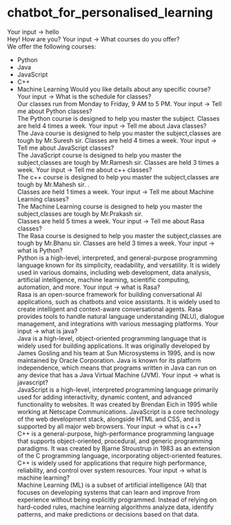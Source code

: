 # chatbot_for_personalised_learning
Your input ->  hello                                                                                                                                                       
Hey! How are you?
Your input ->  What courses do you offer?                                                                                                                                  
We offer the following courses:
- Python
- Java
- JavaScript
- C++
- Machine Learning
Would you like details about any specific course?
Your input ->  What is the schedule for classes?                                                                                                                           
Our classes run from Monday to Friday, 9 AM to 5 PM.
Your input ->  Tell me about Python classes?                                                                                                                               
The Python course is designed to help you master the subject. 
Classes are held 4 times a week.
Your input ->  Tell me about Java classes?                                                                                                                                 
The Java course is designed to help you master the subject,classes are tough by Mr.Suresh sir.
Classes are held 4 times a week.
Your input ->  Tell me about JavaScript classes?                                                                                                                           
The JavaScript course is designed to help you master the subject,classes are tough by Mr.Ramesh sir. 
Classes are held 3 times a week.
Your input ->  Tell me about c++ classes?                                                                                                                                  
The c++ course is designed to help you master the subject,classes are tough by Mr.Mahesh sir. .  
Classes are held 1 times a week.
Your input ->  Tell me about Machine Learning classes?                                                                                                                     
The Machine Learning course is designed to help you master the subject,classes are tough by Mr.Prakash sir.  
Classes are held 5 times a week.
Your input ->  Tell me about Rasa classes?                                                                                                                                 
The Rasa course is designed to help you master the subject,classes are tough by Mr.Bhanu sir. Classes are held 3 times a week.
Your input ->  what is Python?                                                                                                                                             
Python is a high-level, interpreted, and general-purpose programming language known for its simplicity, readability, and versatility. It is widely used in various domains, including web development, data analysis, artificial intelligence, machine learning, scientific computing, automation, and more.
Your input ->  what is Rasa?                                                                                                                                               
Rasa is an open-source framework for building conversational AI applications, such as chatbots and voice assistants. It is widely used to create intelligent and context-aware conversational agents. Rasa provides tools to handle natural language understanding (NLU), dialogue management, and integrations with various messaging platforms.
Your input ->  what is java?                                                                                                                                               
Java is a high-level, object-oriented programming language that is widely used for building applications.
It was originally developed by James Gosling and his team at Sun Microsystems in 1995, and is now maintained by Oracle Corporation.
Java is known for its platform independence, which means that programs written in Java can run on any device that has a Java Virtual Machine (JVM).
Your input ->  what is javascript?                                                                                                                                         
JavaScript is a high-level, interpreted programming language primarily used for adding interactivity, dynamic content, and advanced functionality to websites.
It was created by Brendan Eich in 1995 while working at Netscape Communications.
JavaScript is a core technology of the web development stack, alongside HTML and CSS, and is supported by all major web browsers.
Your input ->  what is c++?                                                                                                                                                 
C++ is a general-purpose, high-performance programming language that supports object-oriented, procedural, and generic programming paradigms.
It was created by Bjarne Stroustrup in 1983 as an extension of the C programming language, incorporating object-oriented features.
C++ is widely used for applications that require high performance, reliability, and control over system resources.
Your input ->  what is machine learning?                                                                                                                                   
Machine Learning (ML) is a subset of artificial intelligence (AI) that focuses on developing systems that can learn and improve from experience without being explicitly programmed.
Instead of relying on hard-coded rules, machine learning algorithms analyze data, identify patterns, and make predictions or decisions based on that data.
